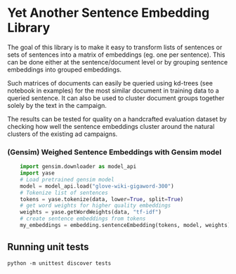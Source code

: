 # Yet Another Sentence Embedding Library

The goal of this library is to make it easy to transform lists of sentences or sets of sentences into a matrix of embeddings (eg. one per sentence). This can be done either at the sentence/document level or by grouping sentence embeddings into grouped embeddings.

Such matrices of documents can easily be queried using kd-trees (see notebook in examples) for the most similar document in training data to a queried sentence. It can also be used to cluster document groups together solely by the text in the campaign.

The results can be tested for quality on a handcrafted evaluation dataset by checking how well the sentence embeddings cluster around the natural clusters of the existing ad campaigns.


### (Gensim) Weighed Sentence Embeddings with Gensim model
```python
    import gensim.downloader as model_api
    import yase
    # Load pretrained gensim model
    model = model_api.load("glove-wiki-gigaword-300")
    # Tokenize list of sentences 
    tokens = yase.tokenize(data, lower=True, split=True)
    # get word weights for higher quality embeddings
    weights = yase.getWordWeights(data, "tf-idf")
    # create sentence embeddings from tokens
    my_embeddings = embedding.sentenceEmbedding(tokens, model, weights)
```


## Running unit tests
```
python -m unittest discover tests
```
